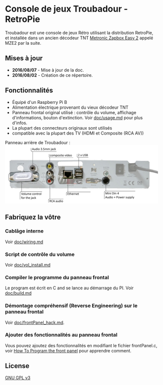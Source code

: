 # Console de jeux Troubadour - RetroPie

Troubadour est une console de jeux Rétro utilisant la distribution RetroPie, et installée dans un ancien décodeur TNT [Metronic Zapbox Easy 2](http://www.fnac.com/Metronic-Zapbox-Easy-2/a1663879/w-4) appelé MZE2 par la suite.

## Mises à jour
* **2016/08/07** - Mise à jour de la doc.
* **2016/08/02** - Création de ce répertoire.

## Fonctionnalités
* Équipé d'un Raspberry Pi B
* Alimentation électrique provenant du vieux décodeur TNT
* Panneau frontal original utilisé : contrôle du volume, affichage d'informations, bouton d'extinction.   Voir [doc/usage.md](doc/usage.md) pour plus d'infos.
* La plupart des connecteurs originaux sont utilisés
* compatible avec la plupart des TV (HDMI et Composite (RCA AV))

Panneau arrière de Troubadour :
![rear panel](doc/media/rearPanel.jpg)

## Fabriquez la vôtre

### Cablâge interne
Voir [doc/wiring.md](doc/wiring.md)

### Script de contrôle du volume
Voir [doc/vol_install.md](doc/vol_install.md)

### Compiler le programme du panneau frontal
Le program est écrit en C and se lance au démarrage du PI.
Voir [doc/build.md](doc/build.md)

### Démontage compréhensif (Reverse Engineering) sur le panneau frontal
Voir [doc/frontPanel_hack.md](doc/frontPanel_hack.md).

### Ajouter des fonctionnalités au panneau frontal
Vous pouvez ajoutez des fonctionnalités en modifiant le fichier frontPanel.c, voir [How To Program the front panel](how_to_program.md) pour apprendre comment.

## License
[GNU GPL v3](LICENSE)